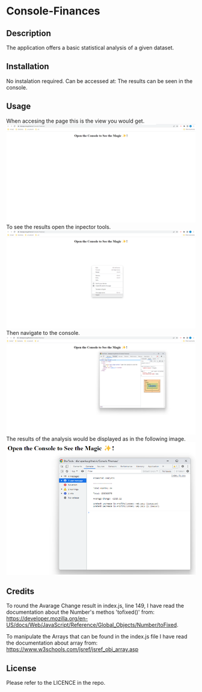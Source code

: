 # Console-Finances

## Description


The application offers a basic statistical analysis of a given dataset.


## Installation

No instalation required.
Can be accessed at:
The results can be seen in the console.

## Usage

When accesing the page this is the view you would get.
![App view](assests/images/mainView.png)
To see the results open the inpector tools.
![Inspector tools](assests/images/inspectorTools.png)
Then navigate to the console.
![Console](assests/images/console.png)
The results of the analysis would be displayed as in the following image.
![Results](assests/images/results.png)


## Credits

To round the Avarage Change result in index.js, line 149, I have read the documentation about the Number's methos 'tofixed()' from: 
https://developer.mozilla.org/en-US/docs/Web/JavaScript/Reference/Global_Objects/Number/toFixed.

To manipulate the Arrays that can be found in the index.js file I have read the documentation about array from: 
https://www.w3schools.com/jsref/jsref_obj_array.asp

## License


Please refer to the LICENCE in the repo. 
